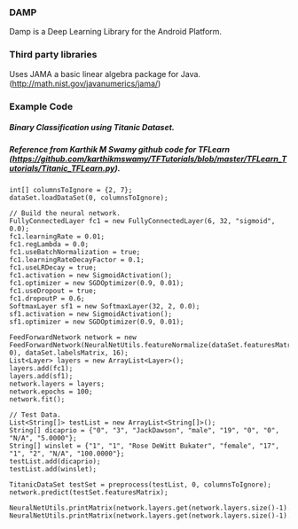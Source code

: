 ### DAMP

Damp is a Deep Learning Library for the Android Platform.

### Third party libraries

Uses JAMA a basic linear algebra package for Java.
(http://math.nist.gov/javanumerics/jama/)

### Example Code

##### Binary Classification using Titanic Dataset. 
##### Reference from Karthik M Swamy github code for TFLearn (https://github.com/karthikmswamy/TFTutorials/blob/master/TFLearn_Tutorials/Titanic_TFLearn.py).

```TitanicDataSet dataSet = new TitanicDataSet(this);
int[] columnsToIgnore = {2, 7};
dataSet.loadDataSet(0, columnsToIgnore);

// Build the neural network.
FullyConnectedLayer fc1 = new FullyConnectedLayer(6, 32, "sigmoid", 0.0);
fc1.learningRate = 0.01;
fc1.regLambda = 0.0;
fc1.useBatchNormalization = true;
fc1.learningRateDecayFactor = 0.1;
fc1.useLRDecay = true;
fc1.activation = new SigmoidActivation();
fc1.optimizer = new SGDOptimizer(0.9, 0.01);
fc1.useDropout = true;
fc1.dropoutP = 0.6;
SoftmaxLayer sf1 = new SoftmaxLayer(32, 2, 0.0);
sf1.activation = new SigmoidActivation();
sf1.optimizer = new SGDOptimizer(0.9, 0.01);

FeedForwardNetwork network = new FeedForwardNetwork(NeuralNetUtils.featureNormalize(dataSet.featuresMatrix, 0), dataSet.labelsMatrix, 16);
List<Layer> layers = new ArrayList<Layer>();
layers.add(fc1);
layers.add(sf1);
network.layers = layers;
network.epochs = 100;
network.fit();

// Test Data.
List<String[]> testList = new ArrayList<String[]>();
String[] dicaprio = {"0", "3", "JackDawson", "male", "19", "0", "0", "N/A", "5.0000"};
String[] winslet = {"1", "1", "Rose DeWitt Bukater", "female", "17", "1", "2", "N/A", "100.0000"};
testList.add(dicaprio);
testList.add(winslet);

TitanicDataSet testSet = preprocess(testList, 0, columnsToIgnore);
network.predict(testSet.featuresMatrix);

NeuralNetUtils.printMatrix(network.layers.get(network.layers.size()-1).output);
NeuralNetUtils.printMatrix(network.layers.get(network.layers.size()-1).yOut);```




